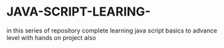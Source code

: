 # JAVA-SCRIPT-LEARING-
in this series of repository complete learning java script basics to advance level with hands on project also
